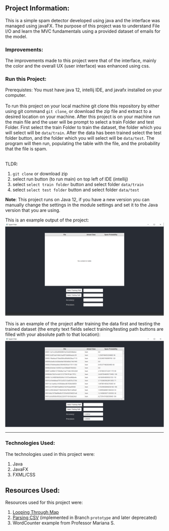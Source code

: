 ## Project Information:
This is a simple spam detector developed using java and the interface was managed using javaFX. The purpose
of this project was to understand File I/O and learn the MVC fundamentals using a provided dataset of emails
for the model. 

### Improvements:
The improvements made to this project were that of the interface, mainly the color and the overall
UX (user interface) was enhanced using css.

### Run this Project:
Prerequistes: You must have java 12, intellij IDE, and javafx installed on your computer.<br /><br />
To run this project on your local machine git clone this repository by either using git command `git clone`, or
download the zip file and extract to a desired location on your machine. After this project is on your machine
run the main file and the user will be prompt to select a train Folder and test Folder. First select 
the train Folder to train the dataset, the folder which you will select will be `data/train`. After the data has 
been trained select the test folder button, and the folder which you will select will be `data/test`. The program will
then run, populating the table with the file, and the probability that the file is spam. <br/> <br />

TLDR: 
1. `git clone` or download zip
2. select run button (to run main) on top left of IDE (intellij)
3. select `select train folder` button and select folder `data/train`
4. select `select test folder` button and select folder `data/test`

**Note**: This project runs on Java 12, if you have a new version you can manually change the settings in the module settings
and set it to the Java version that you are using. 

This is an example output of the project:
![Output Example](image.PNG)

This is an example of the project after training the data first and testing the trained dataset (the empty text fields 
select training/testing path buttons are filled with your absolute path to that location):
![Output Example2](testOutput.PNG)

****

### Technologies Used:
The technologies used in this project were:
1. Java
2. JavaFX
3. FXML/CSS

## Resources Used:
Resources used for this project were:
1. [Looping Through Map](https://www.geeksforgeeks.org/how-to-iterate-over-a-treemap-in-java/)
2. [Parsing CSV](https://www.javatpoint.com/how-to-read-csv-file-in-java) (implemented in Branch `prototype` and later deprecated)
3. WordCounter example from Professor Mariana S.
